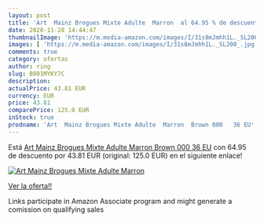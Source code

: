 ```yaml
---
layout: post
title: 'Art  Mainz Brogues Mixte Adulte  Marron  al 64.95 % de descuento'
date: 2020-11-28 14:44:47
thumbnailImage: 'https://m.media-amazon.com/images/I/31s8mJmhh1L._SL200_.jpg'
images: [ 'https://m.media-amazon.com/images/I/31s8mJmhh1L._SL200_.jpg' ]
comments: true
category: ofertas
author: ring
slug: B001MYKY7C
description:
actualPrice: 43.81 EUR
currency: EUR
price: 43.81
comparePrice: 125.0 EUR
inStock: true
prodname: 'Art  Mainz Brogues Mixte Adulte  Marron  Brown 000   36 EU'
---
```


Está [Art  Mainz Brogues Mixte Adulte  Marron  Brown 000   36 EU](https://www.amazon.fr/dp/B001MYKY7C/?tag=tolees0d-21) con 64.95 de descuento por 43.81 EUR (original: 125.0 EUR) en el siguiente enlace!

[![Art  Mainz Brogues Mixte Adulte  Marron ](https://m.media-amazon.com/images/I/31s8mJmhh1L._SL200_.jpg)](https://www.amazon.fr/dp/B001MYKY7C/?tag=tolees0d-21)

[Ver la oferta!!](https://www.amazon.fr/dp/B001MYKY7C/?tag=tolees0d-21)

Links participate in Amazon Associate program and might generate a comission on qualifying sales


